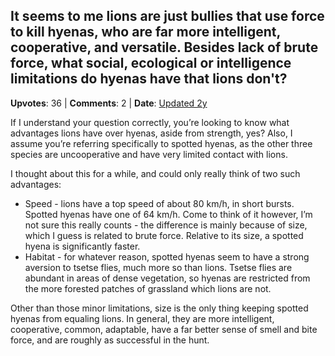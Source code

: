 ## It seems to me lions are just bullies that use force to kill hyenas, who are far more intelligent, cooperative, and versatile. Besides lack of brute force, what social, ecological or intelligence limitations do hyenas have that lions don't?
    
**Upvotes**: 36 | **Comments**: 2 | **Date**: [Updated 2y](https://www.quora.com/It-seems-to-me-lions-are-just-bullies-that-use-force-to-kill-hyenas-who-are-far-more-intelligent-cooperative-and-versatile-Besides-lack-of-brute-force-what-social-ecological-or-intelligence-limitations-do-hyenas/answer/Gary-Meaney)

If I understand your question correctly, you’re looking to know what advantages lions have over hyenas, aside from strength, yes? Also, I assume you’re referring specifically to spotted hyenas, as the other three species are uncooperative and have very limited contact with lions.

I thought about this for a while, and could only really think of two such advantages:

*   Speed \- lions have a top speed of about 80 km/h, in short bursts. Spotted hyenas have one of 64 km/h. Come to think of it however, I’m not sure this really counts - the difference is mainly because of size, which I guess is related to brute force. Relative to its size, a spotted hyena is significantly faster.
*   Habitat \- for whatever reason, spotted hyenas seem to have a strong aversion to tsetse flies, much more so than lions. Tsetse flies are abundant in areas of dense vegetation, so hyenas are restricted from the more forested patches of grassland which lions are not.

Other than those minor limitations, size is the only thing keeping spotted hyenas from equaling lions. In general, they are more intelligent, cooperative, common, adaptable, have a far better sense of smell and bite force, and are roughly as successful in the hunt.

